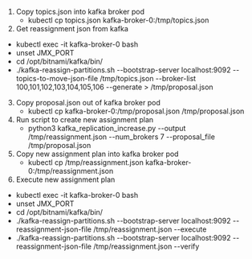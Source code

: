 1. Copy topics.json into kafka broker pod
   - kubectl cp topics.json kafka-broker-0:/tmp/topics.json
2. Get reassignment json from kafka
  - kubectl exec -it kafka-broker-0 bash
  - unset JMX_PORT
  - cd /opt/bitnami/kafka/bin/
  - ./kafka-reassign-partitions.sh --bootstrap-server localhost:9092 --topics-to-move-json-file /tmp/topics.json --broker-list 100,101,102,103,104,105,106 --generate > /tmp/proposal.json
3. Copy proposal.json out of kafka broker pod
   - kubectl cp kafka-broker-0:/tmp/proposal.json /tmp/proposal.json
4. Run script to create new assignment plan
   - python3 kafka_replication_increase.py --output /tmp/reassignment.json --num_brokers 7 --proposal_file /tmp/proposal.json 
5. Copy new assignment plan into kafka broker pod
   - kubectl cp /tmp/reassignment.json kafka-broker-0:/tmp/reassignment.json
6. Execute new assignment plan
  - kubectl exec -it kafka-broker-0 bash
  - unset JMX_PORT
  - cd /opt/bitnami/kafka/bin/
  - ./kafka-reassign-partitions.sh --bootstrap-server localhost:9092 --reassignment-json-file /tmp/reassignment.json --execute
  - ./kafka-reassign-partitions.sh --bootstrap-server localhost:9092 --reassignment-json-file /tmp/reassignment.json --verify
